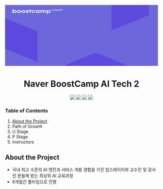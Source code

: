 <div align='center'>
  <img src='assets/images/virtual_background.png' width='100%' height='200'>
</div>

<h1 align='center'>Naver BoostCamp AI Tech 2</h1>

<p align="center">
  <img src="https://img.shields.io/badge/NLP-blue" />
  <img src="https://img.shields.io/badge/python-3-green" />
  <img src="https://img.shields.io/badge/v100-gpu-red" />   
  <img src="https://img.shields.io/badge/vscode-skyblue" />
</p>

### Table of Contents

1. [About the Project](#about-the-project)
2. Path of Growth
3. U Stage
4. P Stage
5. Instructors 



## About the Project

- 국내 최고 수준의 AI 엔진과 서비스 개발 경험을 가진 업스테이지와 교수진 및 강사진 분들께 받는 최상위 AI 교육과정
- 6개월간 풀타임으로 진행

